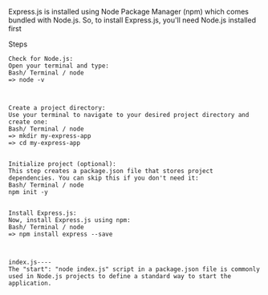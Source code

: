 

Express.js is installed using Node Package Manager (npm) which comes bundled with Node.js. So, to install Express.js, you'll need Node.js installed first


Steps

    Check for Node.js:
    Open your terminal and type:
    Bash/ Terminal / node
    => node -v



    Create a project directory:
    Use your terminal to navigate to your desired project directory and create one:
    Bash/ Terminal / node
    => mkdir my-express-app
    => cd my-express-app


    Initialize project (optional):
    This step creates a package.json file that stores project dependencies. You can skip this if you don't need it:
    Bash/ Terminal / node
    npm init -y


    Install Express.js:
    Now, install Express.js using npm:
    Bash/ Terminal / node
    => npm install express --save



    index.js----
    The "start": "node index.js" script in a package.json file is commonly used in Node.js projects to define a standard way to start the application. 